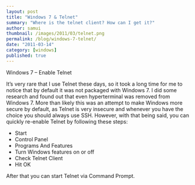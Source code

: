 ```yaml
---
layout: post
title: "Windows 7 & Telnet"
summary: "Where is the telnet client? How can I get it?"
author: samui
thumbnail: /images/2011/03/telnet.png
permalink: /blog/windows-7-telnet/
date: "2011-03-14"
category: [windows]
published: true
---
```


Windows 7 – Enable Telnet

It’s very rare that I use Telnet these days, so it took a long time for me to notice that by default it was not packaged with Windows 7. I did some research and found out that even hyperterminal was removed from Windows 7. More than likely this was an attempt to make Windows more secure by default, as Telnet is very insecure and whenever you have the choice you should always use SSH. However, with that being said, you can quickly re-enable Telnet by following these steps:

- Start
- Control Panel
- Programs And Features
- Turn Windows features on or off
- Check Telnet Client
- Hit OK

After that you can start Telnet via Command Prompt.

